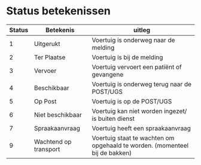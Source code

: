 # Status betekenissen

| Status | Betekenis             | uitleg                                                                      |
| ------ | --------------------- | --------------------------------------------------------------------------- |
| 1      | Uitgerukt             | Voertuig is onderweg naar de melding                                        |
| 2      | Ter Plaatse           | Voertuig is bij de melding                                                  |
| 3      | Vervoer               | Voertuig vervoert een patiënt of gevangene                                  |
| 4      | Beschikbaar           | Voertuig is onderweg terug naar de POST/UGS                                 |
| 5      | Op Post               | Voertuig is op de POST/UGS                                                  |
| 6      | Niet beschikbaar      | Voertuig kan niet worden ingezet/ is buiten dienst                          |
| 7      | Spraakaanvraag        | Voertuig heeft een spraakaanvraag                                           |
| 9      | Wachtend op transport | Voertuig staat te wachten om opgehaald te worden. (momenteel bij de bakken) |
